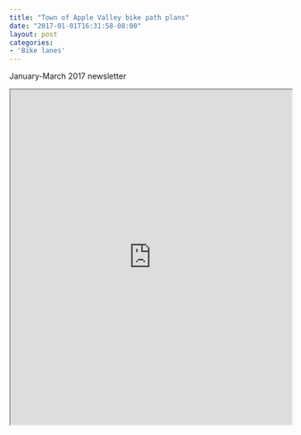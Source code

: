 ```yaml
---
title: "Town of Apple Valley bike path plans"
date: "2017-01-01T16:31:58-08:00"
layout: post
categories:
- 'Bike lanes'
---
```


January-March 2017 newsletter

<iframe class="scribd_iframe_embed" data-aspect-ratio="0.782307025151778" data-auto-height="false" height="600" id="doc_25978" loading="lazy" scrolling="no" src="https://www.scribd.com/embeds/344192490/content?start_page=1&view_mode=scroll&access_key=key-CroGg1hWSezVNeLSQWSn&show_recommendations=true" width="100%"></iframe>